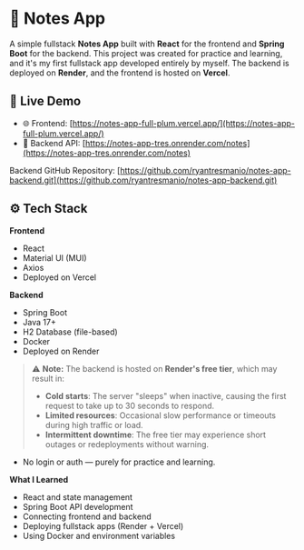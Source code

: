 # 📝 Notes App

A simple fullstack **Notes App** built with **React** for the frontend and **Spring Boot** for the backend. This project was created for practice and learning, and it's my first fullstack app developed entirely by myself. The backend is deployed on **Render**, and the frontend is hosted on **Vercel**.


## 🚀 Live Demo

- 🌐 Frontend: [https://notes-app-full-plum.vercel.app/](https://notes-app-full-plum.vercel.app/)
- 🔗 Backend API: [https://notes-app-tres.onrender.com/notes](https://notes-app-tres.onrender.com/notes)

Backend GitHub Repository: [https://github.com/ryantresmanio/notes-app-backend.git](https://github.com/ryantresmanio/notes-app-backend.git)

## ⚙️ Tech Stack

**Frontend**
- React
- Material UI (MUI)
- Axios
- Deployed on Vercel

**Backend**
- Spring Boot
- Java 17+
- H2 Database (file-based)
- Docker
- Deployed on Render


> ⚠️ **Note:** The backend is hosted on **Render's free tier**, which may result in:
> - **Cold starts**: The server "sleeps" when inactive, causing the first request to take up to 30 seconds to respond.
> - **Limited resources**: Occasional slow performance or timeouts during high traffic or load.
> - **Intermittent downtime**: The free tier may experience short outages or redeployments without warning.
- No login or auth — purely for practice and learning.


**What I Learned**
- React and state management
- Spring Boot API development
- Connecting frontend and backend
- Deploying fullstack apps (Render + Vercel)
- Using Docker and environment variables
